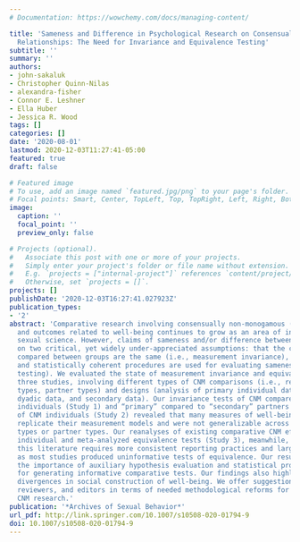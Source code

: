 ```yaml
---
# Documentation: https://wowchemy.com/docs/managing-content/

title: 'Sameness and Difference in Psychological Research on Consensually Non-Monogamous
  Relationships: The Need for Invariance and Equivalence Testing'
subtitle: ''
summary: ''
authors:
- john-sakaluk
- Christopher Quinn-Nilas
- alexandra-fisher
- Connor E. Leshner
- Ella Huber
- Jessica R. Wood
tags: []
categories: []
date: '2020-08-01'
lastmod: 2020-12-03T11:27:41-05:00
featured: true
draft: false

# Featured image
# To use, add an image named `featured.jpg/png` to your page's folder.
# Focal points: Smart, Center, TopLeft, Top, TopRight, Left, Right, BottomLeft, Bottom, BottomRight.
image:
  caption: ''
  focal_point: ''
  preview_only: false

# Projects (optional).
#   Associate this post with one or more of your projects.
#   Simply enter your project's folder or file name without extension.
#   E.g. `projects = ["internal-project"]` references `content/project/deep-learning/index.md`.
#   Otherwise, set `projects = []`.
projects: []
publishDate: '2020-12-03T16:27:41.027923Z'
publication_types:
- '2'
abstract: 'Comparative research involving consensually non-monogamous (CNM) relationships
  and outcomes related to well-being continues to grow as an area of interest within
  sexual science. However, claims of sameness and/or difference between groups rely
  on two critical, yet widely under-appreciated assumptions: that the concepts being
  compared between groups are the same (i.e., measurement invariance), and that logically
  and statistically coherent procedures are used for evaluating sameness (i.e., equivalence
  testing). We evaluated the state of measurement invariance and equivalence across
  three studies, involving different types of CNM comparisons (i.e., relationship
  types, partner types) and designs (analysis of primary individual data, primary
  dyadic data, and secondary data). Our invariance tests of CNM compared to monogamous
  individuals (Study 1) and “primary” compared to “secondary” partners in dyadic appraisal
  of CNM individuals (Study 2) revealed that many measures of well-being failed to
  replicate their measurement models and were not generalizable across relationship
  types or partner types. Our reanalyses of existing comparative CNM effects using
  individual and meta-analyzed equivalence tests (Study 3), meanwhile, indicated that
  this literature requires more consistent reporting practices and larger samples,
  as most studies produced uninformative tests of equivalence. Our results illustrate
  the importance of auxiliary hypothesis evaluation and statistical procedure selection
  for generating informative comparative tests. Our findings also highlight potential
  divergences in social construction of well-being. We offer suggestions for researchers,
  reviewers, and editors in terms of needed methodological reforms for future comparative
  CNM research.'
publication: '*Archives of Sexual Behavior*'
url_pdf: http://link.springer.com/10.1007/s10508-020-01794-9
doi: 10.1007/s10508-020-01794-9
---
```

